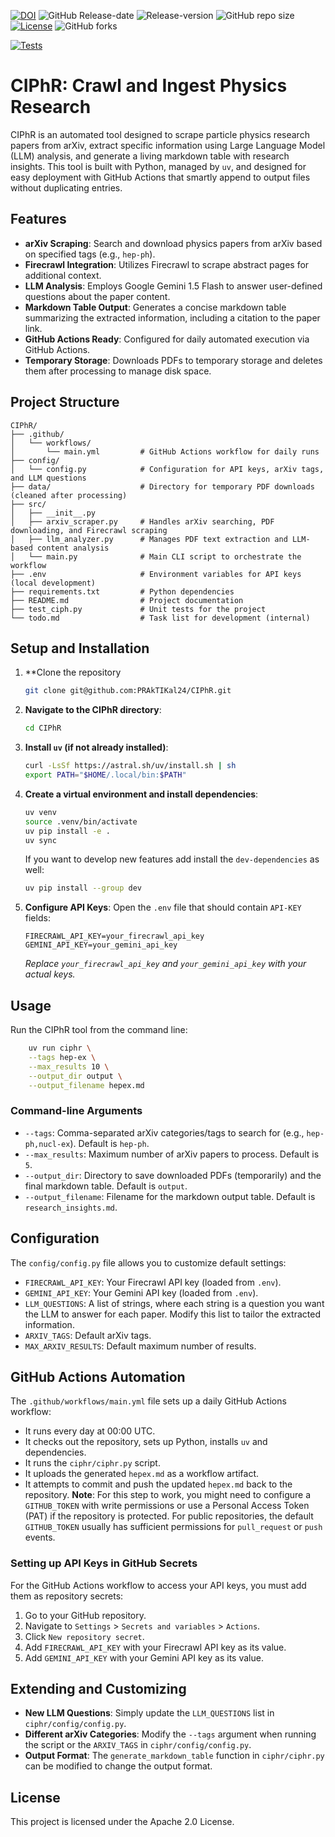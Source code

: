 [![DOI](https://zenodo.org/badge/DOI/10.5281/zenodo.17202746.svg)](https://doi.org/10.5281/zenodo.17202746)
![GitHub Release-date](https://img.shields.io/github/release-date-pre/PRAkTIKal24/CIPhR?style=flat&color=blue)
![Release-version](https://img.shields.io/github/v/tag/PRAkTIKal24/CIPhR?include_prereleases&label=latest%20release&color=blue)
![GitHub repo size](https://img.shields.io/github/repo-size/PRAkTIKal24/CIPhR)
[![License](https://img.shields.io/badge/License-Apache_2.0-blue.svg)](https://opensource.org/licenses/Apache-2.0)
![GitHub forks](https://img.shields.io/github/forks/PRAkTIKal24/CIPhR?style=flat&color=blue)

[![Tests](https://github.com/PRAkTIKal24/CIPhR/actions/workflows/test.yml/badge.svg?event=push)](https://github.com/PRAkTIKal24/CIPhR/actions)



# CIPhR: Crawl and Ingest Physics Research

CIPhR is an automated tool designed to scrape particle physics research papers from arXiv, extract specific information using Large Language Model (LLM) analysis, and generate a living markdown table with research insights. This tool is built with Python, managed by `uv`, and designed for easy deployment with GitHub Actions that smartly append to output files without duplicating entries.

## Features

- **arXiv Scraping**: Search and download physics papers from arXiv based on specified tags (e.g., `hep-ph`).
- **Firecrawl Integration**: Utilizes Firecrawl to scrape abstract pages for additional context.
- **LLM Analysis**: Employs Google Gemini 1.5 Flash to answer user-defined questions about the paper content.
- **Markdown Table Output**: Generates a concise markdown table summarizing the extracted information, including a citation to the paper link.
- **GitHub Actions Ready**: Configured for daily automated execution via GitHub Actions.
- **Temporary Storage**: Downloads PDFs to temporary storage and deletes them after processing to manage disk space.

## Project Structure

```
CIPhR/
├── .github/
│   └── workflows/
│       └── main.yml         # GitHub Actions workflow for daily runs
├── config/
│   └── config.py            # Configuration for API keys, arXiv tags, and LLM questions
├── data/                    # Directory for temporary PDF downloads (cleaned after processing)
├── src/
│   ├── __init__.py
│   ├── arxiv_scraper.py     # Handles arXiv searching, PDF downloading, and Firecrawl scraping
│   ├── llm_analyzer.py      # Manages PDF text extraction and LLM-based content analysis
│   └── main.py              # Main CLI script to orchestrate the workflow
├── .env                     # Environment variables for API keys (local development)
├── requirements.txt         # Python dependencies
├── README.md                # Project documentation
├── test_ciph.py             # Unit tests for the project
└── todo.md                  # Task list for development (internal)
```

## Setup and Installation

1.  **Clone the repository

    ```bash
    git clone git@github.com:PRAkTIKal24/CIPhR.git
    ```

2.  **Navigate to the CIPhR directory**:

    ```bash
    cd CIPhR
    ```

3.  **Install `uv` (if not already installed)**:

    ```bash
    curl -LsSf https://astral.sh/uv/install.sh | sh
    export PATH="$HOME/.local/bin:$PATH"
    ```

4.  **Create a virtual environment and install dependencies**:

    ```bash
    uv venv
    source .venv/bin/activate
    uv pip install -e .
    uv sync
    ```

    If you want to develop new features add install the `dev-dependencies` as well:

    ```bash
    uv pip install --group dev

    ```

5.  **Configure API Keys**: Open the `.env` file that should contain `API-KEY` fields:
    
    ```dotenv
    FIRECRAWL_API_KEY=your_firecrawl_api_key
    GEMINI_API_KEY=your_gemini_api_key
    ```

    *Replace `your_firecrawl_api_key` and `your_gemini_api_key` with your actual keys.*

## Usage

Run the CIPhR tool from the command line:

```bash
    uv run ciphr \
    --tags hep-ex \
    --max_results 10 \
    --output_dir output \
    --output_filename hepex.md
```

### Command-line Arguments

-   `--tags`: Comma-separated arXiv categories/tags to search for (e.g., `hep-ph,nucl-ex`). Default is `hep-ph`.
-   `--max_results`: Maximum number of arXiv papers to process. Default is `5`.
-   `--output_dir`: Directory to save downloaded PDFs (temporarily) and the final markdown table. Default is `output`.
-   `--output_filename`: Filename for the markdown output table. Default is `research_insights.md`.

## Configuration

The `config/config.py` file allows you to customize default settings:

-   `FIRECRAWL_API_KEY`: Your Firecrawl API key (loaded from `.env`).
-   `GEMINI_API_KEY`: Your Gemini API key (loaded from `.env`).
-   `LLM_QUESTIONS`: A list of strings, where each string is a question you want the LLM to answer for each paper. Modify this list to tailor the extracted information.
-   `ARXIV_TAGS`: Default arXiv tags.
-   `MAX_ARXIV_RESULTS`: Default maximum number of results.

## GitHub Actions Automation

The `.github/workflows/main.yml` file sets up a daily GitHub Actions workflow:

-   It runs every day at 00:00 UTC.
-   It checks out the repository, sets up Python, installs `uv` and dependencies.
-   It runs the `ciphr/ciphr.py` script.
-   It uploads the generated `hepex.md` as a workflow artifact.
-   It attempts to commit and push the updated `hepex.md` back to the repository. **Note**: For this step to work, you might need to configure a `GITHUB_TOKEN` with write permissions or use a Personal Access Token (PAT) if the repository is protected. For public repositories, the default `GITHUB_TOKEN` usually has sufficient permissions for `pull_request` or `push` events.

### Setting up API Keys in GitHub Secrets

For the GitHub Actions workflow to access your API keys, you must add them as repository secrets:

1.  Go to your GitHub repository.
2.  Navigate to `Settings` > `Secrets and variables` > `Actions`.
3.  Click `New repository secret`.
4.  Add `FIRECRAWL_API_KEY` with your Firecrawl API key as its value.
5.  Add `GEMINI_API_KEY` with your Gemini API key as its value.

## Extending and Customizing

-   **New LLM Questions**: Simply update the `LLM_QUESTIONS` list in `ciphr/config/config.py`.
-   **Different arXiv Categories**: Modify the `--tags` argument when running the script or the `ARXIV_TAGS` in `ciphr/config/config.py`.
-   **Output Format**: The `generate_markdown_table` function in `ciphr/ciphr.py` can be modified to change the output format.

## License

This project is licensed under the Apache 2.0 License.
